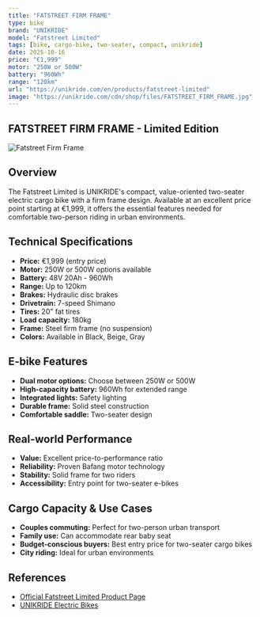 ```yaml
---
title: "FATSTREET FIRM FRAME"
type: bike
brand: "UNIKRIDE"
model: "Fatstreet Limited"
tags: [bike, cargo-bike, two-seater, compact, unikride]
date: 2025-10-16
price: "€1,999"
motor: "250W or 500W"
battery: "960Wh"
range: "120km"
url: "https://unikride.com/en/products/fatstreet-limited"
image: "https://unikride.com/cdn/shop/files/FATSTREET_FIRM_FRAME.jpg"
---
```


## FATSTREET FIRM FRAME - Limited Edition

![Fatstreet Firm Frame](https://unikride.com/cdn/shop/files/FATSTREET_FIRM_FRAME.jpg)

## Overview

The Fatstreet Limited is UNIKRIDE's compact, value-oriented two-seater electric cargo bike with a firm frame design. Available at an excellent price point starting at €1,999, it offers the essential features needed for comfortable two-person riding in urban environments.

## Technical Specifications

<!-- BIKE_SPECS_TABLE_START -->
<!-- BIKE_SPECS_TABLE_END -->

- **Price:** €1,999 (entry price)
- **Motor:** 250W or 500W options available
- **Battery:** 48V 20Ah - 960Wh
- **Range:** Up to 120km
- **Brakes:** Hydraulic disc brakes
- **Drivetrain:** 7-speed Shimano
- **Tires:** 20" fat tires
- **Load capacity:** 180kg
- **Frame:** Steel firm frame (no suspension)
- **Colors:** Available in Black, Beige, Gray

## E-bike Features

- **Dual motor options:** Choose between 250W or 500W
- **High-capacity battery:** 960Wh for extended range
- **Integrated lights:** Safety lighting
- **Durable frame:** Solid steel construction
- **Comfortable saddle:** Two-seater design

## Real-world Performance

- **Value:** Excellent price-to-performance ratio
- **Reliability:** Proven Bafang motor technology
- **Stability:** Solid frame for two riders
- **Accessibility:** Entry point for two-seater e-bikes

## Cargo Capacity & Use Cases

- **Couples commuting:** Perfect for two-person urban transport
- **Family use:** Can accommodate rear baby seat
- **Budget-conscious buyers:** Best entry price for two-seater cargo bikes
- **City riding:** Ideal for urban environments

## References

- [Official Fatstreet Limited Product Page](https://unikride.com/en/products/fatstreet-limited)
- [UNIKRIDE Electric Bikes](https://unikride.com/en/collections/velos-electriques)
